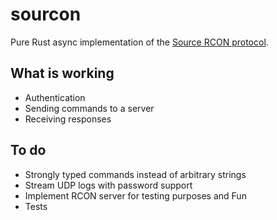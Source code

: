 # sourcon

Pure Rust async implementation of the [Source RCON protocol](https://developer.valvesoftware.com/wiki/Source_RCON_Protocol).

## What is working

* Authentication
* Sending commands to a server
* Receiving responses

## To do

* Strongly typed commands instead of arbitrary strings
* Stream UDP logs with password support
* Implement RCON server for testing purposes and Fun
* Tests
